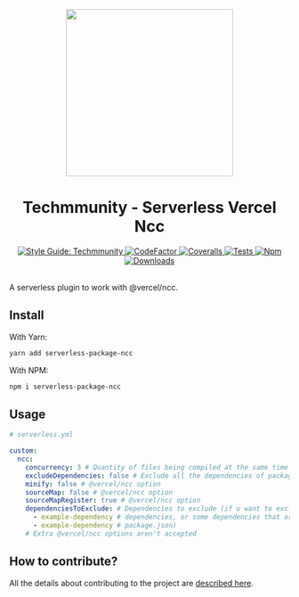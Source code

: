<div align="center">

<img src="https://github.com/techmmunity/serverless-vercel-ncc/raw/master/resources/logo.jpg" width="300" height="300">

# Techmmunity - Serverless Vercel Ncc

<a href="https://github.com/techmmunity/eslint-config">
	<img src="https://img.shields.io/badge/style%20guide-Techmmunity-01d2ce?style=for-the-badge" alt="Style Guide: Techmmunity">
</a>
<a href="https://www.codefactor.io/repository/github/techmmunity/serverless-vercel-ncc">
	<img src="https://www.codefactor.io/repository/github/techmmunity/serverless-vercel-ncc/badge?style=for-the-badge" alt="CodeFactor">
</a>
<a href="https://coveralls.io/github/techmmunity/serverless-vercel-ncc?branch=master">
	<img src="https://img.shields.io/coveralls/github/techmmunity/serverless-vercel-ncc/master?style=for-the-badge" alt="Coveralls">
</a>
<a href="https://github.com/techmmunity/serverless-vercel-ncc/actions/workflows/coverage.yml">
	<img src="https://img.shields.io/github/workflow/status/techmmunity/serverless-vercel-ncc/Collect%20Coverage?label=tests&logo=github&style=for-the-badge" alt="Tests">
</a>
<a href="https://www.npmjs.com/package/serverless-vercel-ncc">
	<img src="https://img.shields.io/npm/v/serverless-vercel-ncc.svg?color=CC3534&style=for-the-badge" alt="Npm">
</a>
<a href="https://www.npmjs.com/package/serverless-vercel-ncc">
	<img src="https://img.shields.io/npm/dw/serverless-vercel-ncc.svg?style=for-the-badge" alt="Downloads">
</a>

<br>
<br>

</div>

A serverless plugin to work with @vercel/ncc.

## Install

With Yarn:

```sh
yarn add serverless-package-ncc
```

With NPM:

```sh
npm i serverless-package-ncc
```

## Usage

```yml
# serverless.yml

custom:
  ncc:
    concurrency: 3 # Quantity of files being compiled at the same time
    excludeDependencies: false # Exclude all the dependencies of package.json
    minify: false # @vercel/ncc option
    sourceMap: false # @vercel/ncc option
    sourceMapRegister: true # @vercel/ncc option
    dependenciesToExclude: # Dependencies to exclude (if u want to exclude some extra
      - example-dependency # dependencies, or some dependencies that aren't at
      - example-dependency # package.json)
    # Extra @vercel/ncc options aren't accepted
```

## How to contribute?

All the details about contributing to the project are [described here](https://github.com/techmmunity/base-project-services/blob/master/CONTRIBUTING.md).
